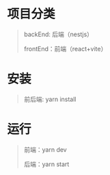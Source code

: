 # 项目分类

>backEnd: 后端（nestjs）
>
>frontEnd：前端（react+vite）

# 安装
> 前后端: yarn install

# 运行
>前端：yarn dev
>
>后端：yarn start
